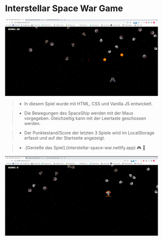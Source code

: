 # Interstellar Space War Game

![reference image](/images/readme1.png)

> - In diesem Spiel wurde mit HTML, CSS und Vanilla JS entwickelt.

> - Die Bewegungen des SpaceShip werden mit der Maus vorgegeben. Gleichzeitig kann mit der Leertaste geschossen werden.

> - Der Punktestand/Score der letzten 3 Spiele wird im LocalStorage erfasst und auf der Startseite angezeigt.

> - .[Genieße das Spiel].(interstellar-space-war.netlify.app) :video_game: :ghost:

![reference image](/images/readme2.png)
